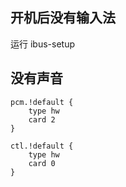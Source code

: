 
## 开机后没有输入法

运行 ibus-setup


## 没有声音

```
pcm.!default {
    type hw
    card 2
}

ctl.!default {
    type hw
    card 0
}

```


## 
